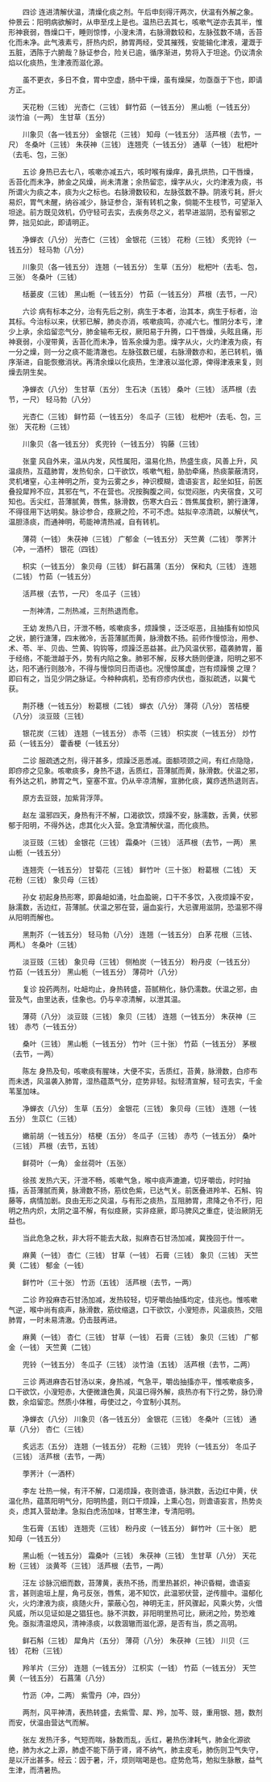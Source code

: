 <!-- { "loadSidebar": true } -->
　　四诊 连进清解伏温，清燥化痰之剂。午后申刻得汗两次，伏温有外解之象。仲景云：阳明病欲解时，从申至戌上是也。温热已去其七，咳嗽气逆亦去其半，惟形神衰弱，唇燥口干，睡则惊悸，小溲未清，右脉滑数较和，左脉弦数不靖，舌苔化而未净。此气液素亏，肝热内炽，肺胃两经，受其摧残，安能输化津液，灌溉于五脏，洒陈于六腑哉？脉证参合，险关已逾，循序渐进，势将入于坦途。仍议清余焰以化痰热，生津液而滋化源。

　　虽不更衣，多日不食，胃中空虚，肠中干燥，虽有燥屎，勿亟亟于下也，即请方正。

　　天花粉（三钱） 光杏仁（三钱） 鲜竹茹（一钱五分） 黑山栀（一钱五分） 淡竹油（一两） 生甘草（五分）

　　川象贝（各一钱五分） 金银花（三钱） 知母（一钱五分） 活芦根（去节，一尺） 冬桑叶（三钱） 朱茯神（三钱） 连翘壳（一钱五分） 通草（一钱） 枇杷叶（去毛、包，三张）

　　五诊 身热已去七八，咳嗽亦减五六，咳时喉有燥痒，鼻孔烘热，口干唇燥，舌苔化而未净，肺金之风燥，尚未清澈；余热留恋，燥字从火，火灼津液为痰，书所谓火为痰之本，痰为火之标也。右脉滑数较和，左脉弦数不静。阴液亏耗，肝火易炽，胃气未醒，纳谷减少，脉证参合，渐有转机之象，倘能不生枝节，可望渐入坦途。前方既见效机，仍守轻可去实，去疾务尽之义，若早进滋阴，恐有留邪之弊，拙见如此，即请明正。

　　净蝉衣（八分） 光杏仁（三钱） 金银花（三钱） 花粉（三钱） 炙兜铃（一钱五分） 轻马勃（八分）

　　川象贝（各一钱五分） 连翘（一钱五分） 生草（五分） 枇杷叶（去毛、包，三张） 冬桑叶（三钱）

　　栝蒌皮（三钱） 黑山栀（一钱五分） 竹茹（一钱五分） 芦根（去节，一尺）

　　六诊 病有标本之分，治有先后之别，病生于本者，治其本，病生于标者，治其标。今治标以来，伏邪已解，肺炎亦消，咳嗽痰鸣，亦减六七。惟阴分本亏，津少上承，余焰留恋气分，肺金输布无权，厥阳易于升腾，口干唇燥，头眩且痛，形神衰弱，小溲带黄，舌苔化而未净，皆系余燥为患。燥字从火，火灼津液为痰，有一分之燥，则一分之痰不能清澈也。左脉弦数已缓，右脉滑数亦和，恙已转机，循序渐进，自能恢撤消状。再清余燥以化痰热，生津液以滋化源，俾得津液来复，则燥去阴生矣。

　　净蝉衣（八分） 生甘草（五分） 生石决（五钱） 桑叶（三钱） 活芦根（去节，一尺） 轻马勃（八分）

　　光杏仁（三钱） 鲜竹茹（一钱五分） 冬瓜子（三钱） 枇杷叶（去毛、包，三张） 天花粉（三钱）

　　川象贝（各一钱五分） 炙兜铃（一钱五分） 钩藤（三钱）

　　张童 风自外来，温从内发，风性属阳，温易化热，热盛生痰，风善上升，风温痰热，互蕴肺胃，发热旬余，口干欲饮，咳嗽气粗，胁肋牵痛，热痰蒙蔽清窍，灵机堵窒，心主神明之所，变为云雾之乡，神识模糊，谵语妄言，起坐如狂，前医叠投犀羚不应，其邪在气，不在营也。况按胸腹之间，似觉闷胀，内夹宿食，又可知也。舌尖红，苔薄腻黄，唇焦，脉滑数，伤寒大白云：唇焦属食积，腑行溏薄，不得径用下达明矣。脉诊参合，痉厥之险，不可不虑。姑拟辛凉清疏，以解伏气，温胆涤痰，而通神明，苟能神清热减，自有转机。

　　薄荷（一钱） 朱茯神（三钱） 广郁金（一钱五分） 天竺黄（二钱） 荸荠汁（冲，一酒杯） 银花（四钱）

　　枳实（一钱五分） 象贝母（三钱） 鲜石菖蒲（五分） 保和丸（三钱） 连翘（二钱） 竹茹（一钱五分）

　　活芦根（去节，一尺） 冬瓜子（三钱）

　　一剂神清，二剂热减，三剂热退而愈。

　　王幼 发热八日，汗泄不畅，咳嗽痰多，烦躁懊 ，泛泛呕恶，且抽搐有如惊风之状，腑行溏薄，四末微冷，舌苔薄腻而黄，脉滑数不扬。前师作慢惊治，用参、术、苓、半、贝齿、竺黄、钩钩等，烦躁泛恶益甚。此乃风温伏邪，蕴袭肺胃，蓄于经络，不能泄越于外，势有内陷之象。肺邪不解，反移大肠则便溏，阳明之邪不达，阳不通行则肢冷，不得与慢惊同日而语也。况慢惊属虚，岂有烦躁懊 之理？即曰有之，当见少阴之脉证。今种种病机，恐有痧疹内伏也，亟拟疏透，以冀弋获。

　　荆芥穗（一钱五分） 粉葛根（二钱） 蝉衣（八分） 薄荷（八分） 苦桔梗（八分） 淡豆豉（三钱）

　　银花炭（三钱） 连翘（一钱五分） 赤苓（三钱） 枳实炭（一钱五分） 炒竹茹（一钱五分） 藿香梗（一钱五分）

　　二诊 服疏透之剂，得汗甚多，烦躁泛恶悉减。面额项颈之间，有红点隐隐，即痧疹之见象。咳嗽痰多，身热不退，舌质红，苔薄腻而黄，脉滑数。伏温之邪，有外达之机，肺胃之气，窒塞不宣。仍从辛凉清解，宣肺化痰，冀痧透热退则吉。

　　原方去豆豉，加紫背浮萍。

　　赵左 温邪四天，身热有汗不解，口渴欲饮，烦躁不安，脉濡数，舌黄，伏邪郁于阳明，不得外达，虑其化火入营。急宜清解伏温，而化痰热。

　　淡豆豉（三钱） 金银花（三钱） 霜桑叶（三钱） 活芦根（去节，一两） 黑山栀（一钱五分）

　　连翘壳（一钱五分） 甘菊花（三钱） 鲜竹叶（三十张） 粉葛根（二钱） 天花粉（三钱） 象贝母（三钱）

　　孙女 初起身热形寒，即鼻衄如涌，吐血盈碗，口干不多饮，入夜烦躁不安，脉濡数，舌边红，苔薄腻。伏温之邪在营，逼血妄行，大忌骤用滋阴，恐温邪不得从阳明而解也。

　　黑荆芥（一钱五分） 轻马勃（八分） 连翘（一钱五分） 白茅 花根（三钱、两札） 冬桑叶（三钱）

　　淡豆豉（三钱） 象贝母（三钱） 侧柏炭（一钱五分） 粉丹皮（一钱五分） 竹茹（一钱五分） 黑山栀（一钱五分） 薄荷叶（八分）

　　复诊 投药两剂，吐衄均止，身热转盛，苔腻稍化，脉仍濡数。伏温之邪，由营及气，由里达表，佳象也。仍与辛凉清解，以泄其温。

　　薄荷（八分） 淡豆豉（三钱） 象贝（三钱） 连翘（一钱五分） 朱茯神（三钱） 赤芍（一钱五分）

　　桑叶（三钱） 黑山栀（一钱五分） 竹叶（三十张） 竹茹（一钱五分） 茅根（去节，一两）

　　陈左 身热及旬，咳嗽痰有腥味，大便不实，舌质红，苔黄，脉滑数，白疹布而未透，风温袭入肺胃，湿热蕴蒸气分，症势非轻。拟轻清宣解，轻可去实，千金苇茎加味。

　　净蝉衣（八分） 生草（五分） 金银花（三钱） 象贝母（三钱） 连翘（一钱五分） 生苡仁（三钱）

　　嫩前胡（一钱五分） 桔梗（五分） 冬瓜子（三钱） 赤芍（一钱五分） 桑叶（三钱） 芦根（去节，五钱）

　　鲜荷叶（一角） 金丝荷叶（五张）

　　徐孩 发热六天，汗泄不畅，咳嗽气急，喉中痰声漉漉，切牙嚼齿，时时抽搐，舌苔薄腻而黄，脉滑数不扬，筋纹色紫，已达气关。前医叠进羚羊、石斛、钩藤等，病情加剧。良由无形之风温，与有形之痰热，互阻肺胃，肃降之令不行，阳明之热内炽，太阴之温不解，有似痉厥，实非痉厥，即马脾风之重症，徒治厥阴无益也。

　　当此危急之秋，非大将不能去大敌，拟麻杏石甘汤加减，冀挽回于什一。

　　麻黄（一钱） 杏仁（三钱） 甘草（一钱） 石膏（三钱） 象贝（三钱） 天竺黄（二钱） 郁金（一钱）

　　鲜竹叶（三十张） 竹沥（五钱） 活芦根（去节，一两）

　　二诊 昨投麻杏石甘汤加减，发热较轻，切牙嚼齿抽搐均定，佳兆也。惟咳嗽气逆，喉中尚有痰声，脉滑数，筋纹缩退，口干欲饮，小溲短赤，风温痰热，交阻肺胃，一时未易清澈。仍击鼓再进。

　　麻黄（一钱） 杏仁（三钱） 甘草（一钱） 石膏（三钱） 象贝（三钱） 广郁金（一钱） 天竺黄（二钱）

　　兜铃（一钱五分） 冬瓜子（三钱） 淡竹油（五钱） 活芦根（去节，二两）

　　三诊 两进麻杏石甘汤以来，身热减，气急平，嚼齿抽搐亦平，惟咳嗽痰多，口干欲饮，小溲短赤，大便微溏色黄，风温已得外解，痰热亦有下行之势，脉仍滑数，余焰留恋。然质小体稚，毋使过之，今宜制小其剂。

　　净蝉衣（八分） 川象贝（各一钱五分） 金银花（三钱） 冬桑叶（三钱） 通草（八分） 杏仁（三钱）

　　炙远志（五分） 连翘（一钱五分） 花粉（三钱） 兜铃（一钱五分） 冬瓜子（三钱） 活芦根（去节，一两）

　　荸荠汁（一酒杯）

　　李左 壮热一候，有汗不解，口渴烦躁，夜则谵语，脉洪数，舌边红中黄，伏温化热，蕴蒸阳明气分，阳明热盛，则口干烦躁，上熏心包，则谵语妄言，热势炎炎，虑其入营劫津。急拟白虎汤加味，甘寒生津，专清阳明。

　　生石膏（五钱） 连翘壳（三钱） 粉丹皮（一钱五分） 鲜竹叶（三十张） 肥知母（一钱五分）

　　黑山栀（一钱五分） 霜桑叶（三钱） 朱茯神（三钱） 生甘草（八分） 天花粉（三钱） 淡黄芩（三钱） 活芦根（去节，一两）

　　汪左 诊脉沉细而数，苔薄黄，表热不扬，而里热甚炽，神识昏糊，谵语妄言，甚则逾垣上屋，角弓反张，唇焦，渴不知饮，此温邪伏营，逆传膻中。温郁化火，火灼津液为痰，痰随火升，蒙蔽心包，神明无主，肝风骤起，风乘火势，火借风威，所以见证如是之猖狂也。脉不洪数，非阳明里热可比，厥闭之险，势恐难免。亟拟清温熄风，清神涤痰，以救涸辙而滋化源，是否有当，质之高明。

　　鲜石斛（三钱） 犀角片（五分） 薄荷（八分） 朱茯神（三钱） 川贝（三钱） 花粉（三钱）

　　羚羊片（三分） 连翘（一钱五分） 江枳实（一钱） 竹茹（一钱五分） 天竺黄（一钱五分） 石菖蒲（八分）

　　竹沥（冲，二两） 紫雪丹（冲，四分）

　　两剂，风平神清，表热转盛，去紫雪、犀、羚，加芩、豉，重用银、翘，数剂而安，伏温由营达气而解。

　　张左 发热汗多，气短而喘，脉数而乱，舌红，暑热伤津耗气，肺金化源欲绝，肺为水之上源，肺虚不能下荫于肾，肾不纳气，肺主皮毛，肺伤则卫气失守，是以汗出甚多。经云：因于暑，汗，烦则喘喝是也。症势危笃，勉拟生脉散，益气生津，而清暑热。

